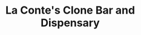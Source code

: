---
title: "La Conte's Clone Bar and Dispensary"
url: /denver/la-contes-clone-bar-and-dispensary/
shop: Hanf
---